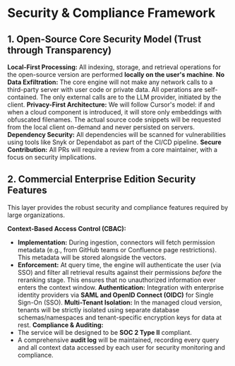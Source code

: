 # Security & Compliance Framework

## 1. Open-Source Core Security Model (Trust through Transparency)

   **Local-First Processing:** All indexing, storage, and retrieval operations for the open-source version are performed **locally on the user's machine**.
   **No Data Exfiltration:** The core engine will not make any network calls to a third-party server with user code or private data. All operations are self-contained. The only external calls are to the LLM provider, initiated by the client.
   **Privacy-First Architecture:** We will follow Cursor's model: if and when a cloud component is introduced, it will store only embeddings with obfuscated filenames. The actual source code snippets will be requested from the local client on-demand and never persisted on servers.
   **Dependency Security:** All dependencies will be scanned for vulnerabilities using tools like Snyk or Dependabot as part of the CI/CD pipeline.
   **Secure Contribution:** All PRs will require a review from a core maintainer, with a focus on security implications.

## 2. Commercial Enterprise Edition Security Features

This layer provides the robust security and compliance features required by large organizations.

   **Context-Based Access Control (CBAC):**    
   *   **Implementation:** During ingestion, connectors will fetch permission metadata (e.g., from GitHub teams or Confluence page restrictions). This metadata will be stored alongside the vectors.    
   *   **Enforcement:** At query time, the engine will authenticate the user (via SSO) and filter all retrieval results against their permissions *before* the reranking stage. This ensures that no unauthorized information ever enters the context window.
   **Authentication:** Integration with enterprise identity providers via **SAML and OpenID Connect (OIDC)** for Single Sign-On (SSO).
   **Multi-Tenant Isolation:** In the managed cloud version, tenants will be strictly isolated using separate database schemas/namespaces and tenant-specific encryption keys for data at rest.
   **Compliance & Auditing:**    
   *   The service will be designed to be **SOC 2 Type II** compliant.    
   *   A comprehensive **audit log** will be maintained, recording every query and all context data accessed by each user for security monitoring and compliance.
